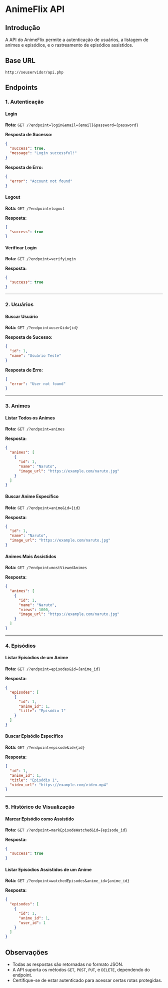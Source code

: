 # AnimeFlix API

## Introdução
A API do AnimeFlix permite a autenticação de usuários, a listagem de animes e episódios, e o rastreamento de episódios assistidos.

## Base URL
```
http://seuservidor/api.php
```

## Endpoints

### 1. Autenticação

#### Login
**Rota:** `GET /?endpoint=login&email={email}&password={password}`

**Resposta de Sucesso:**
```json
{
  "success": true,
  "message": "Login successful!"
}
```

**Resposta de Erro:**
```json
{
  "error": "Account not found"
}
```

#### Logout
**Rota:** `GET /?endpoint=logout`

**Resposta:**
```json
{
  "success": true
}
```

#### Verificar Login
**Rota:** `GET /?endpoint=verifyLogin`

**Resposta:**
```json
{
  "success": true
}
```

---

### 2. Usuários

#### Buscar Usuário
**Rota:** `GET /?endpoint=user&id={id}`

**Resposta de Sucesso:**
```json
{
  "id": 1,
  "name": "Usuário Teste"
}
```

**Resposta de Erro:**
```json
{
  "error": "User not found"
}
```

---

### 3. Animes

#### Listar Todos os Animes
**Rota:** `GET /?endpoint=animes`

**Resposta:**
```json
{
  "animes": [
    {
      "id": 1,
      "name": "Naruto",
      "image_url": "https://example.com/naruto.jpg"
    }
  ]
}
```

#### Buscar Anime Específico
**Rota:** `GET /?endpoint=anime&id={id}`

**Resposta:**
```json
{
  "id": 1,
  "name": "Naruto",
  "image_url": "https://example.com/naruto.jpg"
}
```

#### Animes Mais Assistidos
**Rota:** `GET /?endpoint=mostViewedAnimes`

**Resposta:**
```json
{
  "animes": [
    {
      "id": 1,
      "name": "Naruto",
      "views": 1000,
      "image_url": "https://example.com/naruto.jpg"
    }
  ]
}
```

---

### 4. Episódios

#### Listar Episódios de um Anime
**Rota:** `GET /?endpoint=episodes&id={anime_id}`

**Resposta:**
```json
{
  "episodes": [
    {
      "id": 1,
      "anime_id": 1,
      "title": "Episódio 1"
    }
  ]
}
```

#### Buscar Episódio Específico
**Rota:** `GET /?endpoint=episode&id={id}`

**Resposta:**
```json
{
  "id": 1,
  "anime_id": 1,
  "title": "Episódio 1",
  "video_url": "https://example.com/video.mp4"
}
```

---

### 5. Histórico de Visualização

#### Marcar Episódio como Assistido
**Rota:** `GET /?endpoint=markEpisodeWatched&id={episode_id}`

**Resposta:**
```json
{
  "success": true
}
```

#### Listar Episódios Assistidos de um Anime
**Rota:** `GET /?endpoint=watchedEpisodes&anime_id={anime_id}`

**Resposta:**
```json
{
  "episodes": [
    {
      "id": 1,
      "anime_id": 1,
      "user_id": 1
    }
  ]
}
```

## Observações
- Todas as respostas são retornadas no formato JSON.
- A API suporta os métodos `GET`, `POST`, `PUT`, e `DELETE`, dependendo do endpoint.
- Certifique-se de estar autenticado para acessar certas rotas protegidas.


